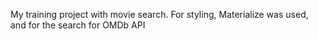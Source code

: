My training project with movie search.
For styling, Materialize was used, and for the search for OMDb API
